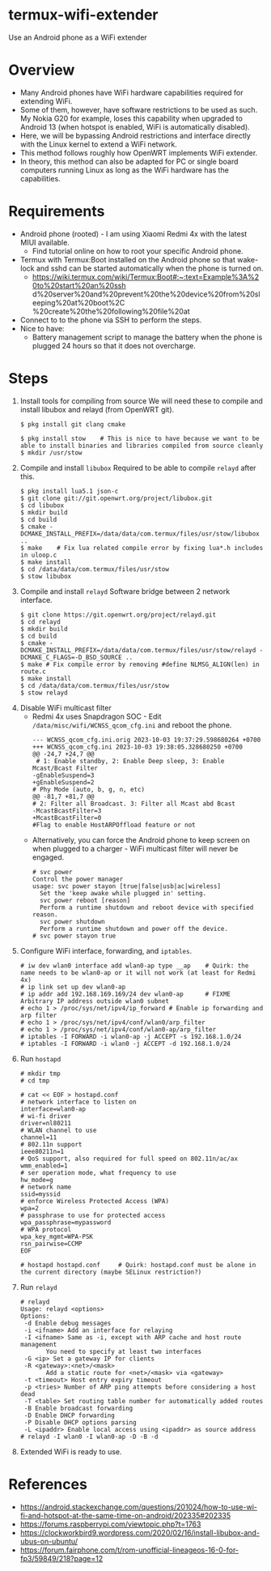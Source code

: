 # termux-wifi-extender
Use an Android phone as a WiFi extender

# Overview
* Many Android phones have WiFi hardware capabilities required for extending WiFi.
* Some of them, however, have software restrictions to be used as such. My
Nokia G20 for example, loses this capability when upgraded to Android 13
(when hotspot is enabled, WiFi is automatically disabled).
* Here, we will be bypassing Android restrictions and interface
directly with the Linux kernel to extend a WiFi network.
* This method follows roughly how OpenWRT implements WiFi extender.
* In theory, this method can also be adapted for PC or single board computers
running Linux as long as the WiFi hardware has the capabilities.

# Requirements
* Android phone (rooted) - I am using Xiaomi Redmi 4x with the latest MIUI
available.
  * Find tutorial online on how to root your specific Android phone.
* Termux with Termux:Boot installed on the Android phone so that wake-lock
and sshd can be started automatically when the phone is turned on.
  * https://wiki.termux.com/wiki/Termux:Boot#:~:text=Example%3A%20to%20start%20an%20ssh
d%20server%20and%20prevent%20the%20device%20from%20sleeping%20at%20boot%2C
%20create%20the%20following%20file%20at
* Connect to to the phone via SSH to perform the steps.
* Nice to have:
  * Battery management script to manage the battery when the phone is plugged 24 hours so that it does not overcharge.

# Steps
1. Install tools for compiling from source
   We will need these to compile and install libubox and relayd (from OpenWRT
git).
   ```
   $ pkg install git clang cmake
   
   $ pkg install stow    # This is nice to have because we want to be able to install binaries and libraries compiled from source cleanly
   $ mkdir /usr/stow
   ```
2. Compile and install `libubox`
   Required to be able to compile `relayd` after this.
   ```
   $ pkg install lua5.1 json-c
   $ git clone git://git.openwrt.org/project/libubox.git
   $ cd libubox
   $ mkdir build
   $ cd build
   $ cmake -DCMAKE_INSTALL_PREFIX=/data/data/com.termux/files/usr/stow/libubox ..
   $ make    # Fix lua related compile error by fixing lua*.h includes in uloop.c
   $ make install
   $ cd /data/data/com.termux/files/usr/stow
   $ stow libubox
   ```
3. Compile and install `relayd`
   Software bridge between 2 network interface.
   ```
   $ git clone https://git.openwrt.org/project/relayd.git
   $ cd relayd
   $ mkdir build
   $ cd build
   $ cmake -DCMAKE_INSTALL_PREFIX=/data/data/com.termux/files/usr/stow/relayd -DCMAKE_C_FLAGS=-D_BSD_SOURCE ..
   $ make # Fix compile error by removing #define NLMSG_ALIGN(len) in route.c
   $ make install
   $ cd /data/data/com.termux/files/usr/stow
   $ stow relayd
   ```
4. Disable WiFi multicast filter
   * Redmi 4x uses Snapdragon SOC - Edit `/data/misc/wifi/WCNSS_qcom_cfg.ini` and reboot the phone.
      ```
      --- WCNSS_qcom_cfg.ini.orig 2023-10-03 19:37:29.598680264 +0700
      +++ WCNSS_qcom_cfg.ini 2023-10-03 19:38:05.328680250 +0700
      @@ -24,7 +24,7 @@
       # 1: Enable standby, 2: Enable Deep sleep, 3: Enable Mcast/Bcast Filter
      -gEnableSuspend=3
      +gEnableSuspend=2
      # Phy Mode (auto, b, g, n, etc)
      @@ -81,7 +81,7 @@
      # 2: Filter all Broadcast. 3: Filter all Mcast abd Bcast
      -McastBcastFilter=3
      +McastBcastFilter=0
      #Flag to enable HostARPOffload feature or not
      ```
   * Alternatively, you can force the Android phone to keep screen on when plugged to a charger - WiFi multicast filter will never be engaged.
      ```
      # svc power
      Control the power manager
      usage: svc power stayon [true|false|usb|ac|wireless]
        Set the 'keep awake while plugged in' setting.
        svc power reboot [reason]
        Perform a runtime shutdown and reboot device with specified reason.
        svc power shutdown
        Perform a runtime shutdown and power off the device.
      # svc power stayon true
      ```
6. Configure WiFi interface, forwarding, and `iptables`.
   ```
   # iw dev wlan0 interface add wlan0-ap type __ap    # Quirk: the name needs to be wlan0-ap or it will not work (at least for Redmi 4x)
   # ip link set up dev wlan0-ap
   # ip addr add 192.168.169.169/24 dev wlan0-ap      # FIXME Arbitrary IP address outside wlan0 subnet
   # echo 1 > /proc/sys/net/ipv4/ip_forward # Enable ip forwarding and arp filter
   # echo 1 > /proc/sys/net/ipv4/conf/wlan0/arp_filter
   # echo 1 > /proc/sys/net/ipv4/conf/wlan0-ap/arp_filter
   # iptables -I FORWARD -i wlan0-ap -j ACCEPT -s 192.168.1.0/24
   # iptables -I FORWARD -i wlan0 -j ACCEPT -d 192.168.1.0/24
   ```
7. Run `hostapd`
   ```
   # mkdir tmp
   # cd tmp
   
   # cat << EOF > hostapd.conf
   # network interface to listen on
   interface=wlan0-ap
   # wi-fi driver
   driver=nl80211
   # WLAN channel to use
   channel=11
   # 802.11n support
   ieee80211n=1
   # QoS support, also required for full speed on 802.11n/ac/ax
   wmm_enabled=1
   # ser operation mode, what frequency to use
   hw_mode=g
   # network name
   ssid=myssid
   # enforce Wireless Protected Access (WPA)
   wpa=2
   # passphrase to use for protected access
   wpa_passphrase=mypassword
   # WPA protocol
   wpa_key_mgmt=WPA-PSK
   rsn_pairwise=CCMP
   EOF
   
   # hostapd hostapd.conf     # Quirk: hostapd.conf must be alone in the current directory (maybe SELinux restriction?)
   ```
8. Run `relayd`
   ```
   # relayd
   Usage: relayd <options>
   Options:
    -d Enable debug messages
    -i <ifname> Add an interface for relaying
    -I <ifname> Same as -i, except with ARP cache and host route management
          You need to specify at least two interfaces
    -G <ip> Set a gateway IP for clients
    -R <gateway>:<net>/<mask>
          Add a static route for <net>/<mask> via <gateway>
    -t <timeout> Host entry expiry timeout
    -p <tries> Number of ARP ping attempts before considering a host dead
    -T <table> Set routing table number for automatically added routes
    -B Enable broadcast forwarding
    -D Enable DHCP forwarding
    -P Disable DHCP options parsing
    -L <ipaddr> Enable local access using <ipaddr> as source address
   # relayd -I wlan0 -I wlan0-ap -D -B -d
   ```
9. Extended WiFi is ready to use.

# References
* https://android.stackexchange.com/questions/201024/how-to-use-wi-fi-and-hotspot-at-the-same-time-on-android/202335#202335
* https://forums.raspberrypi.com/viewtopic.php?t=1763
* https://clockworkbird9.wordpress.com/2020/02/16/install-libubox-and-ubus-on-ubuntu/
* https://forum.fairphone.com/t/rom-unofficial-lineageos-16-0-for-fp3/59849/218?page=12
